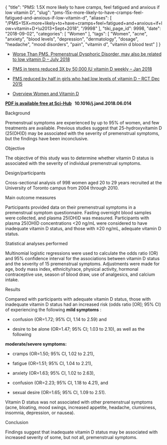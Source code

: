 {
    "title": "PMS: 1.5X more likely to have cramps, feel fatigued and anxious if low vitamin D",
    "slug": "pms-15x-more-likely-to-have-cramps-feel-fatigued-and-anxious-if-low-vitamin-d",
    "aliases": [
        "/PMS+15X+more+likely+to+have+cramps+feel+fatigued+and+anxious+if+low+vitamin+D+\u2013+Sept+2018",
        "/9998"
    ],
    "tiki_page_id": 9998,
    "date": "2018-09-02",
    "categories": [
        "Women"
    ],
    "tags": [
        "Women",
        "acne",
        "anxiety",
        "blood levels",
        "depression",
        "dermatology",
        "dosage",
        "headache",
        "mood disorders",
        "pain",
        "vitamin d",
        "vitamin d blood test"
    ]
}


* [Worse Than PMS, Premenstrual Dysphoric Disorder, may also be related to low vitamin D – July 2018](/posts/worse-than-pms-premenstrual-dysphoric-disorder-may-also-be-related-to-low-vitamin-d)

* [PMS in teens reduced 3X by 50,000 IU vitamin D weekly – Jan 2018](/posts/pms-in-teens-reduced-3x-by-50000-iu-vitamin-d-weekly)

* [PMS reduced by half in girls who had low levels of vitamin D – RCT Dec 2015](/posts/pms-reduced-by-half-in-girls-who-had-low-levels-of-vitamin-d-rct)

* [Overview Women and Vitamin D](/posts/overview-women-and-vitamin-d)

</div>

 **[PDF is available free at Sci-Hub](/posts/off-topic-10-ways-to-find-medical-studies-on-the-web) &nbsp; 10.1016/j.jand.2018.06.014** 

Background

Premenstrual symptoms are experienced by up to 95% of women, and few treatments are available. Previous studies suggest that 25-hydroxyvitamin D (25(OH)D) may be associated with the severity of premenstrual symptoms, but the findings have been inconclusive.

Objective

The objective of this study was to determine whether vitamin D status is associated with the severity of individual premenstrual symptoms.

Design/participants

Cross-sectional analysis of 998 women aged 20 to 29 years recruited at the University of Toronto campus from 2004 through 2010.

Main outcome measures

Participants provided data on their premenstrual symptoms in a premenstrual symptom questionnaire. Fasting overnight blood samples were collected, and plasma 25(OH)D was measured. Participants with plasma 25(OH)D concentrations <20 ng/mL were considered to have inadequate vitamin D status, and those with ≥20 ng/mL, adequate vitamin D status.

Statistical analyses performed

Multinomial logistic regressions were used to calculate the odds ratio (OR) and 95% confidence interval for the associations between vitamin D status and the severity of 15 premenstrual symptoms. Adjustments were made for age, body mass index, ethnicity/race, physical activity, hormonal contraceptive use, season of blood draw, use of analgesics, and calcium intake.

Results

Compared with participants with adequate vitamin D status, those with inadequate vitamin D status had an increased risk (odds ratio <span>[OR]</span>; 95% CI) of experiencing the following  **mild symptoms** : 

* confusion (OR=1.72; 95% CI, 1.14 to 2.59) and 

* desire to be alone (OR=1.47; 95% CI; 1.03 to 2.10), as well as the following 

 **moderate/severe symptoms:** 

* cramps (OR=1.50; 95% CI, 1.02 to 2.21), 

* fatigue (OR=1.51; 95% CI, 1.04 to 2.21), 

* anxiety (OR=1.63; 95% CI, 1.02 to 2.63), 

* confusion (OR=2.23; 95% CI, 1.18 to 4.21), and 

* sexual desire (OR=1.65; 95% CI, 1.09 to 2.51). 

Vitamin D status was not associated with other premenstrual symptoms (acne, bloating, mood swings, increased appetite, headache, clumsiness, insomnia, depression, or nausea).

Conclusion

Findings suggest that inadequate vitamin D status may be associated with increased severity of some, but not all, premenstrual symptoms.